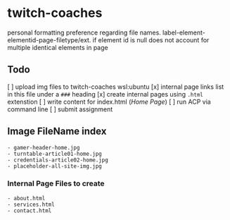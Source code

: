 # twitch-coaches

personal formatting preference regarding file names. 
label-element-elementid-page-filetype/ext. if element id is null does not account for multiple identical elements in page

## Todo
[ ] upload img files to twitch-coaches wsl:ubuntu
[x] internal page links list in this file under a `###` heading
[x] create internal pages using `.html` extenstion
[ ] write content for index.html (*Home Page*)
[ ] run ACP via command line
[ ] submit assignment

## Image FileName index
    - gamer-header-home.jpg
    - turntable-article01-home.jpg
    - credentials-article02-home.jpg
    - placeholder-all-site-img.jpg
    

### Internal Page Files to create
    - about.html
    - services.html
    - contact.html